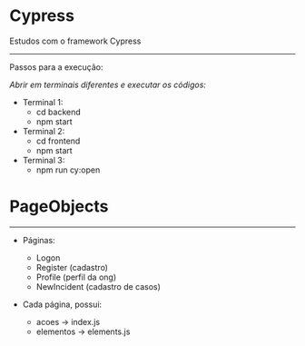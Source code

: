 # Cypress
Estudos com o framework Cypress
***
Passos para a execução:

*Abrir em terminais diferentes e executar os códigos:*
* Terminal 1:
  * cd backend
  * npm start
* Terminal 2: 
  * cd frontend
  * npm start
* Terminal 3: 
  * npm run cy:open


# PageObjects
***
* Páginas:
  * Logon
  * Register (cadastro)
  * Profile (perfil da ong)
  * NewIncident (cadastro de casos) 

* Cada página, possui:
  * acoes -> index.js
  * elementos -> elements.js
